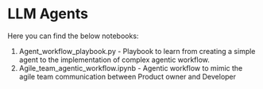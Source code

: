 
# LLM Agents

Here you can find the below notebooks:

1. Agent_workflow_playbook.py - Playbook to learn from creating a simple agent to the implementation of complex agentic workflow. 
2. Agile_team_agentic_workflow.ipynb - Agentic workflow to mimic the agile team communication between Product owner and Developer
